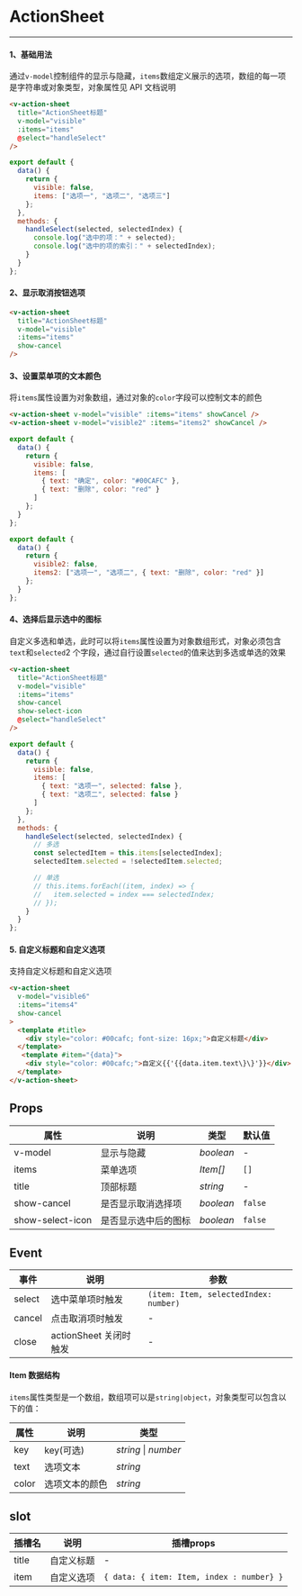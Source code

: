# ActionSheet

---

#### 1、基础用法

通过`v-model`控制组件的显示与隐藏，`items`数组定义展示的选项，数组的每一项是字符串或对象类型，对象属性见 API 文档说明

```html
<v-action-sheet
  title="ActionSheet标题"
  v-model="visible"
  :items="items"
  @select="handleSelect"
/>
```

```js
export default {
  data() {
    return {
      visible: false,
      items: ["选项一", "选项二", "选项三"]
    };
  },
  methods: {
    handleSelect(selected, selectedIndex) {
      console.log("选中的项：" + selected);
      console.log("选中的项的索引：" + selectedIndex);
    }
  }
};
```

#### 2、显示取消按钮选项

```html
<v-action-sheet
  title="ActionSheet标题"
  v-model="visible"
  :items="items"
  show-cancel
/>
```

#### 3、设置菜单项的文本颜色

将`items`属性设置为对象数组，通过对象的`color`字段可以控制文本的颜色

```html
<v-action-sheet v-model="visible" :items="items" showCancel />
<v-action-sheet v-model="visible2" :items="items2" showCancel />
```

```js
export default {
  data() {
    return {
      visible: false,
      items: [
        { text: "确定", color: "#00CAFC" },
        { text: "删除", color: "red" }
      ]
    };
  }
};
```

```js
export default {
  data() {
    return {
      visible2: false,
      items2: ["选项一", "选项二", { text: "删除", color: "red" }]
    };
  }
};
```

#### 4、选择后显示选中的图标

自定义多选和单选，此时可以将`items`属性设置为对象数组形式，对象必须包含`text`和`selected`2 个字段，通过自行设置`selected`的值来达到多选或单选的效果

```html
<v-action-sheet
  title="ActionSheet标题"
  v-model="visible"
  :items="items"
  show-cancel
  show-select-icon
  @select="handleSelect"
/>
```

```js
export default {
  data() {
    return {
      visible: false,
      items: [
        { text: "选项一", selected: false },
        { text: "选项二", selected: false }
      ]
    };
  },
  methods: {
    handleSelect(selected, selectedIndex) {
      // 多选
      const selectedItem = this.items[selectedIndex];
      selectedItem.selected = !selectedItem.selected;

      // 单选
      // this.items.forEach((item, index) => {
      //   item.selected = index === selectedIndex;
      // });
    }
  }
};
```

#### 5. 自定义标题和自定义选项
支持自定义标题和自定义选项

```html
<v-action-sheet
  v-model="visible6"
  :items="items4"
  show-cancel
>
  <template #title>
    <div style="color: #00cafc; font-size: 16px;">自定义标题</div>
  </template>
   <template #item="{data}">
    <div style="color: #00cafc;">自定义{{'{{data.item.text\}\}'}}</div>
  </template>
</v-action-sheet>
```

## Props

| 属性             | 说明                 | 类型      | 默认值  |
| ---------------- | -------------------- | --------- | ------- |
| v-model          | 显示与隐藏           | _boolean_ | -       |
| items            | 菜单选项             | _Item[]_  | `[]`    |
| title            | 顶部标题             | _string_  | -       |
| show-cancel      | 是否显示取消选择项   | _boolean_ | `false` |
| show-select-icon | 是否显示选中后的图标 | _boolean_ | `false` |

## Event

| 事件   | 说明                   | 参数                                  |
| ------ | ---------------------- | ------------------------------------- |
| select | 选中菜单项时触发       | `(item: Item, selectedIndex: number)` |
| cancel | 点击取消项时触发       | -                                     |
| close  | actionSheet 关闭时触发 | -                                     |

#### Item 数据结构

`items`属性类型是一个数组，数组项可以是`string|object`，对象类型可以包含以下的值：

| 属性  | 说明           | 类型     |
| ----- | -------------- | -------- |
| key | key(可选) | _string_ &#124; _number_ |
| text  | 选项文本       | _string_ |
| color | 选项文本的颜色 | _string_ |

## slot

| 插槽名  | 说明      | 插槽props                                           |
| ------ | -------- | --------------------------------------------------- |
| title  | 自定义标题 | -                                                   |
| item   | 自定义选项 | `{ data: { item: Item, index : number} }` |
